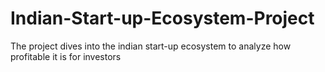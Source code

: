 # Indian-Start-up-Ecosystem-Project
The project dives into the indian start-up ecosystem to analyze how profitable it is for investors
